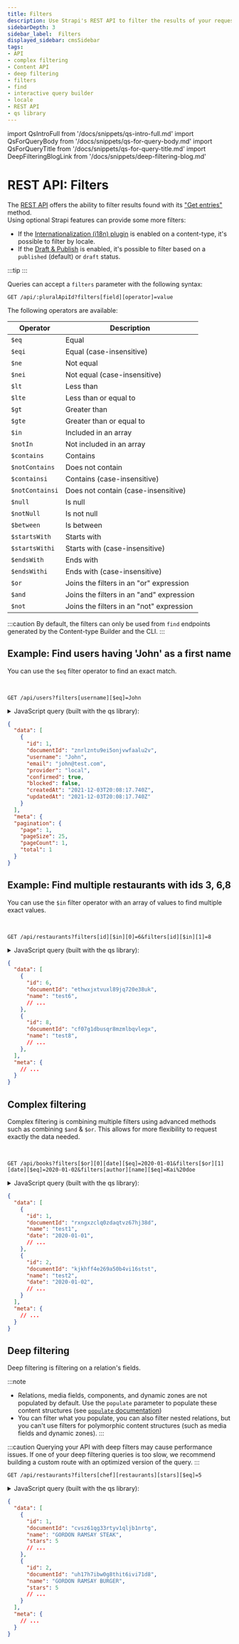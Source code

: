 ```yaml
---
title: Filters
description: Use Strapi's REST API to filter the results of your requests.
sidebarDepth: 3
sidebar_label:  Filters
displayed_sidebar: cmsSidebar
tags:
- API
- complex filtering
- Content API
- deep filtering
- filters
- find
- interactive query builder
- locale
- REST API
- qs library
---
```


import QsIntroFull from '/docs/snippets/qs-intro-full.md'
import QsForQueryBody from '/docs/snippets/qs-for-query-body.md'
import QsForQueryTitle from '/docs/snippets/qs-for-query-title.md'
import DeepFilteringBlogLink from '/docs/snippets/deep-filtering-blog.md'

# REST API: Filters

The [REST API](/cms/api/rest) offers the ability to filter results found with its ["Get entries"](/cms/api/rest#get-all) method.<br/>
Using optional Strapi features can provide some more filters:

- If the [Internationalization (i18n) plugin](/cms/features/internationalization) is enabled on a content-type, it's possible to filter by locale.
- If the [Draft & Publish](/cms/features/draft-and-publish) is enabled, it's possible to filter based on a `published` (default) or `draft` status.

:::tip
<QsIntroFull />
:::

Queries can accept a `filters` parameter with the following syntax:

`GET /api/:pluralApiId?filters[field][operator]=value`

The following operators are available:

| Operator        | Description                              |
| --------------- | ---------------------------------------- |
| `$eq`           | Equal                                    |
| `$eqi`          | Equal (case-insensitive)                 |
| `$ne`           | Not equal                                |
| `$nei`          | Not equal (case-insensitive)             |
| `$lt`           | Less than                                |
| `$lte`          | Less than or equal to                    |
| `$gt`           | Greater than                             |
| `$gte`          | Greater than or equal to                 |
| `$in`           | Included in an array                     |
| `$notIn`        | Not included in an array                 |
| `$contains`     | Contains                                 |
| `$notContains`  | Does not contain                         |
| `$containsi`    | Contains (case-insensitive)              |
| `$notContainsi` | Does not contain (case-insensitive)      |
| `$null`         | Is null                                  |
| `$notNull`      | Is not null                              |
| `$between`      | Is between                               |
| `$startsWith`   | Starts with                              |
| `$startsWithi`  | Starts with (case-insensitive)           |
| `$endsWith`     | Ends with                                |
| `$endsWithi`    | Ends with (case-insensitive)             |
| `$or`           | Joins the filters in an "or" expression  |
| `$and`          | Joins the filters in an "and" expression |
| `$not`          | Joins the filters in an "not" expression |

:::caution
By default, the filters can only be used from `find` endpoints generated by the Content-type Builder and the CLI.
:::

## Example: Find users having 'John' as a first name

You can use the `$eq` filter operator to find an exact match.

<br />

<ApiCall>
<Request title="Find users having 'John' as first name">

`GET /api/users?filters[username][$eq]=John`

</Request>

<details>
<summary>JavaScript query (built with the qs library):</summary>

<QsForQueryBody />

```js
const qs = require('qs');
const query = qs.stringify({
  filters: {
    username: {
      $eq: 'John',
    },
  },
}, {
  encodeValuesOnly: true, // prettify URL
});

await request(`/api/users?${query}`);
```

</details>

<Response title="Example response">

```json
{
  "data": [
    {
      "id": 1,
      "documentId": "znrlzntu9ei5onjvwfaalu2v",
      "username": "John",
      "email": "john@test.com",
      "provider": "local",
      "confirmed": true,
      "blocked": false,
      "createdAt": "2021-12-03T20:08:17.740Z",
      "updatedAt": "2021-12-03T20:08:17.740Z"
    }
  ],
  "meta": {
  "pagination": {
    "page": 1,
    "pageSize": 25,
    "pageCount": 1,
    "total": 1
  }
}
```

</Response>
</ApiCall>

## Example: Find multiple restaurants with ids 3, 6,8

You can use the `$in` filter operator with an array of values to find multiple exact values.

<br />

<ApiCall>
<Request title="Find multiple restaurants with ids 3, 6, 8">

`GET /api/restaurants?filters[id][$in][0]=6&filters[id][$in][1]=8`

</Request>

<details>
<summary>JavaScript query (built with the qs library):</summary>

<QsForQueryBody />

```js
const qs = require('qs');
const query = qs.stringify({
  filters: {
    id: {
      $in: [3, 6, 8],
    },
  },
}, {
  encodeValuesOnly: true, // prettify URL
});

await request(`/api/restaurants?${query}`);
```

</details>

<Response title="Example response">

```json
{
  "data": [
    {
      "id": 6,
      "documentId": "ethwxjxtvuxl89jq720e38uk",
      "name": "test6",
      // ...
    },
    {
      "id": 8,
      "documentId": "cf07g1dbusqr8mzmlbqvlegx",
      "name": "test8",
      // ...
    },
  ],
  "meta": {
    // ...
  }
}
```

</Response>
</ApiCall>

## Complex filtering

Complex filtering is combining multiple filters using advanced methods such as combining `$and` & `$or`. This allows for more flexibility to request exactly the data needed.

<br />
<ApiCall>
<Request title="Find books with 2 possible dates and a specific author">

`GET /api/books?filters[$or][0][date][$eq]=2020-01-01&filters[$or][1][date][$eq]=2020-01-02&filters[author][name][$eq]=Kai%20doe`

</Request>

<details>
<summary>JavaScript query (built with the qs library):</summary>

<QsForQueryBody />

```js
const qs = require('qs');
const query = qs.stringify({
  filters: {
    $or: [
      {
        date: {
          $eq: '2020-01-01',
        },
      },
      {
        date: {
          $eq: '2020-01-02',
        },
      },
    ],
    author: {
      name: {
        $eq: 'Kai doe',
      },
    },
  },
}, {
  encodeValuesOnly: true, // prettify URL
});

await request(`/api/books?${query}`);
```

</details>

<Response title="Example response">

```json
{
  "data": [
    {
      "id": 1,
      "documentId": "rxngxzclq0zdaqtvz67hj38d",
      "name": "test1",
      "date": "2020-01-01",
      // ...
    },
    {
      "id": 2,
      "documentId": "kjkhff4e269a50b4vi16stst",
      "name": "test2",
      "date": "2020-01-02",
      // ...
    }
  ],
  "meta": {
    // ...
  }
}
```

</Response>
</ApiCall>

## Deep filtering

Deep filtering is filtering on a relation's fields.

:::note
- Relations, media fields, components, and dynamic zones are not populated by default. Use the `populate` parameter to populate these content structures (see [`populate` documentation](/cms/api/rest/populate-select#population))
- You can filter what you populate, you can also filter nested relations, but you can't use filters for polymorphic content structures (such as media fields and dynamic zones).
:::

:::caution
Querying your API with deep filters may cause performance issues.  If one of your deep filtering queries is too slow, we recommend building a custom route with an optimized version of the query.
:::

<DeepFilteringBlogLink />

<ApiCall>
<Request title="Find restaurants owned by a chef who belongs to a 5-star restaurant">

`GET /api/restaurants?filters[chef][restaurants][stars][$eq]=5`

</Request>

<details>
<summary>JavaScript query (built with the qs library):</summary>

<QsForQueryBody />

```js
const qs = require('qs');
const query = qs.stringify({
  filters: {
    chef: {
      restaurants: {
        stars: {
          $eq: 5,
        },
      },
    },
  },
}, {
  encodeValuesOnly: true, // prettify URL
});

await request(`/api/restaurants?${query}`);
```

</details>

<Response title="Example response">

```json
{
  "data": [
    {
      "id": 1,
      "documentId": "cvsz61qg33rtyv1qljb1nrtg",
      "name": "GORDON RAMSAY STEAK",
      "stars": 5
      // ...
    },
    {
      "id": 2,
      "documentId": "uh17h7ibw0g8thit6ivi71d8",
      "name": "GORDON RAMSAY BURGER",
      "stars": 5
      // ...
    }
  ],
  "meta": {
    // ...
  }
}
```

</Response>
</ApiCall>
